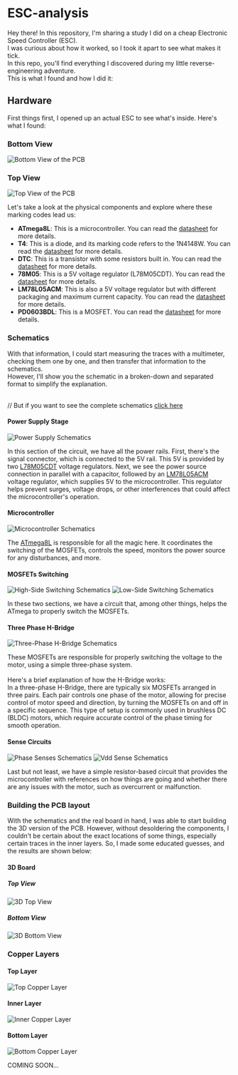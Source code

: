 # ESC-analysis
Hey there! In this repository, I'm sharing a study I did on a cheap Electronic Speed Controller (ESC).</br>
I was curious about how it worked, so I took it apart to see what makes it tick.</br>
In this repo, you'll find everything I discovered during my little reverse-engineering adventure.</br>
This is what I found and how I did it:

<h2>Hardware</h2>

First things first, I opened up an actual ESC to see what's inside. Here's what I found:

<h3>Bottom View</h3>

![Bottom View of the PCB](/Images/BottomView.jpeg)

<h3>Top View</h3>

![Top View of the PCB](/Images/TopView.jpeg)

Let's take a look at the physical components and explore where these marking codes lead us:

- **ATmega8L**: This is a microcontroller. You can read the [datasheet](Datasheets/MICROCONTROLLER_ATmega8L.pdf) for more details.
- **T4**: This is a diode, and its marking code refers to the 1N4148W. You can read the [datasheet](Datasheets/DIODE_1N4148W.pdf) for more details.
- **DTC**: This is a transistor with some resistors built in. You can read the [datasheet](Datasheets/TRANSISTOR_DTC143Z.pdf) for more details.
- **78M05**: This is a 5V voltage regulator (L78M05CDT). You can read the [datasheet](Datasheets/REGULATOR_L78M05CDT.pdf) for more details.
- **LM78L05ACM**: This is also a 5V voltage regulator but with different packaging and maximum current capacity. You can read the [datasheet](Datasheets/REGULATOR_LM78L05ACM.pdf) for more details.
- **PD0603BDL**: This is a MOSFET. You can read the [datasheet](Datasheets/MOSFET_PD0603BDL.pdf) for more details.

<h3>Schematics</h3>
With that information, I could start measuring the traces with a multimeter, checking them one by one, and then transfer that information to the schematics.</br>
However, I'll show you the schematic in a broken-down and separated format to simplify the explanation. 


</br>// But if you want to see the complete schematics [click here](ESC_Analysis_Schematic.PDF)

<h4>Power Supply Stage</h4>

![Power Supply Schematics](/Schematics/PowerSupply.png)

In this section of the circuit, we have all the power rails. First, there's the signal connector, which is connected to the 5V rail. This 5V is provided by two [L78M05CDT](Datasheets/REGULATOR_L78M05CDT.pdf) voltage regulators. 
Next, we see the power source connection in parallel with a capacitor, followed by an [LM78L05ACM](Datasheets/REGULATOR_LM78L05ACM.pdf) voltage regulator, which supplies 5V to the microcontroller. 
This regulator helps prevent surges, voltage drops, or other interferences that could affect the microcontroller's operation.


<h4>Microcontroller</h4>

![Microcontroller Schematics](/Schematics/Microcontroller.png)

The [ATmega8L](Datasheets/MICROCONTROLLER_ATmega8L.pdf) is responsible for all the magic here. It coordinates the switching of the MOSFETs, controls the speed, monitors the power source for any disturbances, and more.

<h4>MOSFETs Switching</h4>

![High-Side Switching Schematics](/Schematics/HS_Switching.png)
![Low-Side Switching Schematics](/Schematics/LS_Switching.png)

In these two sections, we have a circuit that, among other things, helps the ATmega to properly switch the MOSFETs.

<h4>Three Phase H-Bridge</h4>

![Three-Phase H-Bridge Schematics](/Schematics/ThreePhaseBridge.png)

These MOSFETs are responsible for properly switching the voltage to the motor, using a simple three-phase system.
</br>
</br>Here's a brief explanation of how the H-Bridge works:
</br>In a three-phase H-Bridge, there are typically six MOSFETs arranged in three pairs. Each pair controls one phase of the motor, allowing for precise control of motor speed and direction, by turning the MOSFETs on and off in a specific sequence. 
This type of setup is commonly used in brushless DC (BLDC) motors, which require accurate control of the phase timing for smooth operation.

<h4>Sense Circuits</h4>

![Phase Senses Schematics](/Schematics/PhaseSense.png)
![Vdd Sense Schematics](/Schematics/VddSense.png)

Last but not least, we have a simple resistor-based circuit that provides the microcontroller with references on how things are going and whether there are any issues with the motor, such as overcurrent or malfunction.

<h3>Building the PCB layout</h3>

With the schematics and the real board in hand, I was able to start building the 3D version of the PCB. However, without desoldering the components, I couldn't be certain about the exact locations of some things, especially certain traces in the inner layers. So, I made some educated guesses, and the results are shown below:

#### 3D Board

##### Top View

![3D Top View](/Images/3D_Top_View.png)

##### Bottom View

![3D Bottom View](/Images/3d_Bottom_View.png)

### Copper Layers

#### Top Layer

![Top Copper Layer](/Images/ESC_Top_Copper.png)

#### Inner Layer

![Inner Copper Layer](/Images/Inner_Copper.png)

#### Bottom Layer

![Bottom Copper Layer](/Images/Bottom_Copper.png)

COMING SOON...
